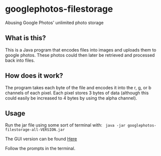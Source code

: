# googlephotos-filestorage
Abusing Google Photos' unlimited photo storage

## What is this?

This is a Java program that encodes files into images and uploads them to google photos. These photos could then later be retrieved and processed back into files.

## How does it work?

The program takes each byte of the file and encodes it into the r, g, or b channels of each pixel. Each pixel stores 3 bytes of data (although this could easily be increased to 4 bytes by using the alpha channel).

## Usage

Run the jar file using some sort of terminal with:
``` java -jar googlephotos-filestorage-all-VERSION.jar```

The GUI version can be found [Here](https://github.com/jakebacker/GPFS-GUI)

Follow the prompts in the terminal.

